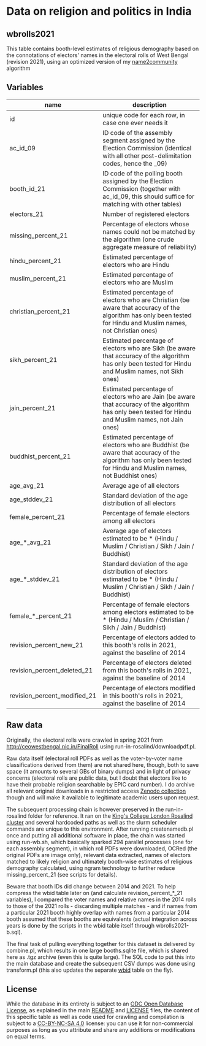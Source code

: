 # Data on religion and politics in India 

## wbrolls2021

This table contains booth-level estimates of religious demography based on the connotations of electors' names in the electoral rolls of West Bengal (revision 2021), using an optimized version of my [name2community](https://github.com/raphael-susewind/name2community) algorithm

## Variables

name | description
--- | ---
id | unique code for each row, in case one ever needs it
ac_id_09 | ID code of the assembly segment assigned by the Election Commission (identical with all other post-delimitation codes, hence the _09)
booth_id_21 | ID code of the polling booth assigned by the Election Commission (together with ac_id_09, this should suffice for matching with other tables)
electors_21 | Number of registered electors
missing_percent_21 | Percentage of electors whose names could not be matched by the algorithm (one crude aggregate measure of reliability)
hindu_percent_21 | Estimated percentage of electors who are Hindu
muslim_percent_21 | Estimated percentage of electors who are Muslim
christian_percent_21 | Estimated percentage of electors who are Christian (be aware that accuracy of the algorithm has only been tested for Hindu and Muslim names, not Christian ones)
sikh_percent_21 | Estimated percentage of electors who are Sikh (be aware that accuracy of the algorithm has only been tested for Hindu and Muslim names, not Sikh ones)
jain_percent_21 | Estimated percentage of electors who are Jain (be aware that accuracy of the algorithm has only been tested for Hindu and Muslim names, not Jain ones)
buddhist_percent_21 | Estimated percentage of electors who are Buddhist (be aware that accuracy of the algorithm has only been tested for Hindu and Muslim names, not Buddhist ones)
age_avg_21 | Average age of all electors
age_stddev_21 | Standard deviation of the age distribution of all electors
female_percent_21 | Percentage of female electors among all electors
age_*_avg_21 | Average age of electors estimated to be * (Hindu / Muslim / Christian / Sikh / Jain / Buddhist)
age_*_stddev_21 | Standard deviation of the age distribution of electors  estimated to be * (Hindu / Muslim / Christian / Sikh / Jain / Buddhist)
female_*_percent_21 | Percentage of female electors among electors estimated to be * (Hindu / Muslim / Christian / Sikh / Jain / Buddhist)
revision_percent_new_21 | Percentage of electors added to this booth's rolls in 2021, against the baseline of 2014
revision_percent_deleted_21 | Percentage of electors deleted from this booth's rolls in 2021, against the baseline of 2014
revision_percent_modified_21 | Percentage of electors modified in this booth's rolls in 2021, against the baseline of 2014

## Raw data

Originally, the electoral rolls were crawled in spring 2021 from http://ceowestbengal.nic.in/FinalRoll using run-in-rosalind/downloadpdf.pl.

Raw data itself (electoral roll PDFs as well as the voter-by-voter name classifications derived from them) are not shared here, though, both to save space (it amounts to several GBs of binary dumps) and in light of privacy concerns (electoral rolls are public data, but I doubt that electors like to have their probable religion searchable by EPIC card number). I do archive all relevant original downloads in a restricted access [Zenodo collection](https://zenodo.org/communities/india-religion-politics-raw) though and will make it available to legitimate academic users upon request.

The subsequent processing chain is however preserved in the run-in-rosalind folder for reference. It ran on the [King's College London Rosalind cluster](https://rosalind.kcl.ac.uk) and several hardcoded paths as well as the slurm scheduler commands are unique to this environment. After running createnamedb.pl once and putting all additional software in place, the chain was started using run-wb.sh, which basically sparked 294 parallel processes (one for each assembly segment), in which roll PDFs were downloaded, OCRed (the original PDFs are image only), relevant data extracted, names of electors matched to likely religion and ultimately booth-wise estimates of religious demography calculated, using ngram technology to further reduce missing_percent_21 (see scripts for details). 

Beware that booth IDs did change between 2014 and 2021. To help compress the wbid table later on (and calculate revision_percent_*_21 variables), I compared the voter names and relative names in the 2014 rolls to those of the 2021 rolls - discarding multiple matches - and if names from a particular 2021 booth highly overlap with names from a particular 2014 booth assumed that these booths are equivalents (actual integration across years is done by the scripts in the wbid table itself through wbrolls2021-b.sql).


The final task of pulling everything together for this dataset is delivered by combine.pl, which results in one large booths.sqlite file, which is shared here as .tgz archive (even this is quite large). The SQL code to put this into the main database and create the subsequent CSV dumps was done using transform.pl (this also updates the separate [wbid](https://github.com/raphael-susewind/india-religion-politics/tree/master/wbid) table on the fly).

## License

While the database in its entirety is subject to an [ODC Open Database License](http://opendatacommons.org/licenses/odbl/), as explained in the main [README](https://github.com/raphael-susewind/india-religion-politics/blob/master/README.md) and [LICENSE](https://github.com/raphael-susewind/india-religion-politics/blob/master/LICENSE.md) files, the content of this specific table as well as code used for crawling and compilation is subject to a [CC-BY-NC-SA 4.0](https://creativecommons.org/licenses/by-nc-sa/4.0/) license: you can use it for non-commercial purposes as long as you attribute and share any additions or modifications on equal terms. 
